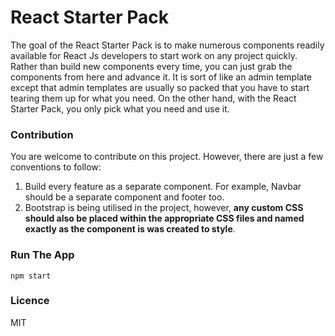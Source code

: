# React Starter Pack
The goal of the React Starter Pack is to make numerous components readily available for React Js developers to start work on any project quickly. Rather than build new components every time, you can just grab the components from here and advance it.
It is sort of like an admin template except that admin templates are usually so packed that you have to start tearing them up for what you need. On the other hand, with the React Starter Pack, you only pick what you need and use it.

### Contribution
You are welcome to contribute on this project. However, there are just a few conventions to follow:

1. Build every feature as a separate component. For example, Navbar should be a separate component and footer too.
2. Bootstrap is being utilised in the project, however, __any custom CSS should also be placed within the appropriate CSS files and named exactly as the component is was created to style__.

### Run The App
```npm start```

### Licence
MIT
